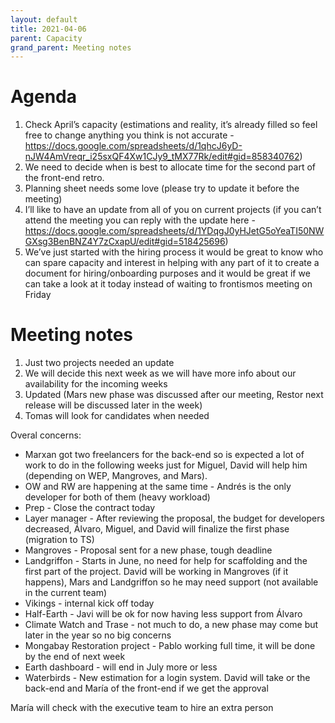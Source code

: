 ```yaml
---
layout: default
title: 2021-04-06
parent: Capacity
grand_parent: Meeting notes
---
```


# Agenda

1. Check April’s capacity (estimations and reality, it’s already filled so feel free to change anything you think is not accurate - https://docs.google.com/spreadsheets/d/1qhcJ6yD-nJW4AmVreqr_i25sxQF4Xw1CJy9_tMX77Rk/edit#gid=858340762)
2. We need to decide when is best to allocate time for the second part of the front-end retro.
3. Planning sheet needs some love (please try to update it before the meeting)
4. I’ll like to have an update from all of you on current projects (if you can’t attend the meeting you can reply with the update here - https://docs.google.com/spreadsheets/d/1YDqgJ0yHJetG5oYeaTI50NWGXsg3BenBNZ4Y7zCxapU/edit#gid=518425696)
5. We’ve just started with the hiring process it would be great to know who can spare capacity and interest in helping with any part of it to create a document for hiring/onboarding purposes and it would be great if we can take a look at it today instead of waiting to frontismos meeting on Friday

# Meeting notes

1. Just two projects needed an update
2. We will decide this next week as we will have more info about our availability for the incoming weeks
3. Updated (Mars new phase was discussed after our meeting, Restor next release will be discussed later in the week)
4. Tomas will look for candidates when needed

Overal concerns: 
- Marxan got two freelancers for the back-end so is expected a lot of work to do in the following weeks just for Miguel, David will help him (depending on WEP, Mangroves, and Mars).
- OW and RW are happening at the same time - Andrés is the only developer for both of them (heavy workload)
- Prep - Close the contract today
- Layer manager - After reviewing the proposal, the budget for developers decreased, Álvaro, Miguel, and David will finalize the first phase (migration to TS)
- Mangroves - Proposal sent for a new phase, tough deadline
- Landgriffon - Starts in June, no need for help for scaffolding and the first part of the project. David will be working in Mangroves (if it happens), Mars and Landgriffon so he may need support (not available in the current team)
- Vikings - internal kick off today 
- Half-Earth - Javi will be ok for now having less support from Álvaro 
- Climate Watch and Trase - not much to do, a new phase may come but later in the year so no big concerns
- Mongabay Restoration project - Pablo working full time, it will be done by the end of next week 
- Earth dashboard - will end in July more or less
- Waterbirds - New estimation for a login system. David will take or the back-end and María of the front-end if we get the approval

María will check with the executive team to hire an extra person
